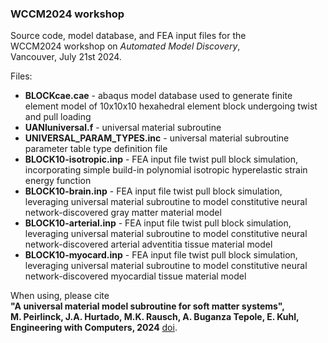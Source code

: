 ### WCCM2024 workshop
Source code, model database, and FEA input files for the  
WCCM2024 workshop on _Automated Model Discovery_,  
Vancouver, July 21st 2024.

Files:
- **BLOCKcae.cae** - abaqus model database used to generate finite element model of 10x10x10 hexahedral element block undergoing twist and pull loading
- **UANIuniversal.f** - universal material subroutine
- **UNIVERSAL_PARAM_TYPES.inc** - universal material subroutine parameter table type definition file
- **BLOCK10-isotropic.inp** - FEA input file twist pull block simulation, incorporating simple build-in polynomial isotropic hyperelastic strain energy function
- **BLOCK10-brain.inp** - FEA input file twist pull block simulation, leveraging universal material subroutine to model constitutive neural network-discovered gray matter material model
- **BLOCK10-arterial.inp** - FEA input file twist pull block simulation, leveraging universal material subroutine to model constitutive neural network-discovered arterial adventitia tissue material model
- **BLOCK10-myocard.inp** - FEA input file twist pull block simulation, leveraging universal material subroutine to model constitutive neural network-discovered myocardial tissue material model



When using, please cite  
**"A universal material model subroutine for soft matter systems",  
M. Peirlinck, J.A. Hurtado, M.K. Rausch, A. Buganza Tepole, E. Kuhl,
Engineering with Computers, 2024**
[doi](https://doi.org/10.48550/arXiv.2404.13144).
